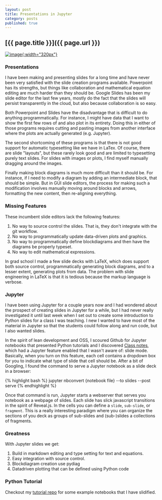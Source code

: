 ```yaml
---
layout: post
title: Presentations in Jupyter
category: posts
published: true
---
```


## [{{ page.title }}]({{ page.url }})


[![image]({{site.baseurl}}/images/main-logo.svg){:width="320px"}](https://http://jupyter.org//)


### Presentations
I have been making and presenting slides for a long time and have never been very satisfied with the slide creation programs available.  Powerpoint has its strengths, but things like collaboration and mathematical equation editing are much harder than they should be.  Google Slides has been my slide editor for the last few years, mostly do the fact that the slides will persist transparently in the cloud, but also because collaboration is so easy.

Both Powerpoint and Slides have the disadvantage that is difficult to do anything programmatically.  For instance, I might have data that I want to show the first few rows of and also plot in its entirety.  Doing this in either of those programs requires cutting and pasting images from another interface where the plots are actually generated (e.g. Jupyter).

The second shortcoming of these programs is that there is not good support for automatic typesetting like we have in LaTex.  Of course, there are slide "layouts", but these rarely look good and are limited to typesetting purely text slides.  For slides with images or plots, I find myself manually dragging around the images.

Finally making block diagrams is much more difficult than it should be.  For instance, if I need to modify a diagram by adding an intermediate block, that should be simple.  But in GUI slide editors, the process for making such a modification involves manually moving around blocks and arrows, formatting the new content, then re-aligning everything.

### Missing Features
These incumbent slide editors lack the following features:

1. No way to source control the slides.  That is, they don't integrate with the git workflow.
2. No way to programmatically update data-driven plots and graphics.
3. No way to programmatically define blockdiagrams and then have the diagrams be properly typeset.
4. No way to edit mathematical expressions.

In grad school I made a few slide decks with LaTeX, which does support both source control, programmatically generating block diagrams, and to a lesser extent, generating plots from data.  The problem with slide engineering in LaTeX is that it is tedious because the markup language is verbose.

### Jupyter
I have been using Jupyter for a couple years now and I had wondered about the prospect of creating slides in Jupyter for a while, but I had never really investigated it until last week when I set out to create some introduction to Python slides for a class I was teaching.  I new I wanted to have most of the material in Jupyter so that the students could follow along and run code, but I also wanted slides.


In the spirit of lean development and OSS, I scoured Github for Jupyter notebooks that presented Python tutorials and I discovered [Class notes](https://github.com/neuroneuro15/SciPyCourse2016), which had a Jupyter feature enabled that I wasn't aware of: slide mode.  Basically, when you turn on this feature, each cell contains a dropdown box for you to indicate what type of slide that cell should be.  After a bit of Googling, I found the command to serve a Jupyter notebook as a slide deck in a browser:

{% highlight bash %}
jupyter nbconvert {notebook file} --to slides --post serve
{% endhighlight %}

Once that command is run, Jupyter starts a webserver that serves you notebook as a webpage of slides.  Each slide has slick javascript transitions in the spirit of Reveal.js.  In the cells you can define a `slide`, `sub-slide`, or `fragment`.  This is a really interesting paradigm where you can organize the sections of you deck as groups of sub-slides and (sub-)slides a collections of fragments.

### Greatness
With Jupyter slides we get:

1. Build in markdown editing and type setting for text and equations.
2. Easy integration with source control.
3. Blockdiagram creation use pydiag
4. Datadriven plotting that can be defined using Python code

### Python Tutorial
Checkout my [tutorial repo](https://github.com/gte620v/PythonTutorialWithJupyter) for some example notebooks that I have slidified.
